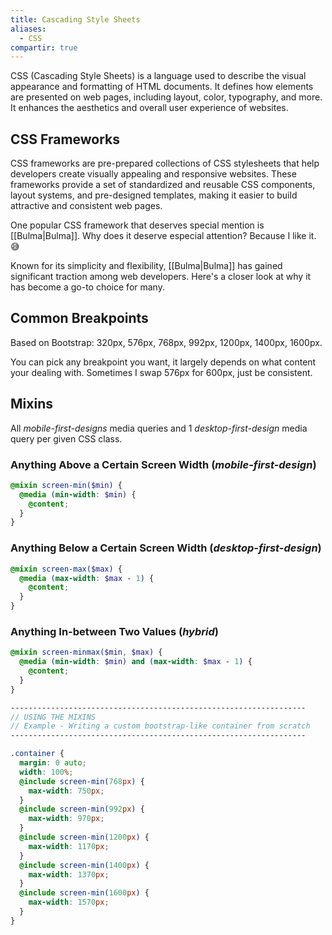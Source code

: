```yaml
---
title: Cascading Style Sheets
aliases:
  - CSS
compartir: true
---
```

CSS (Cascading Style Sheets) is a language used to describe the visual appearance and formatting of HTML documents. It defines how elements are presented on web pages, including layout, color, typography, and more. It enhances the aesthetics and overall user experience of websites.

## CSS Frameworks

CSS frameworks are pre-prepared collections of CSS stylesheets that help developers create visually appealing and responsive websites. These frameworks provide a set of standardized and reusable CSS components, layout systems, and pre-designed templates, making it easier to build attractive and consistent web pages.

One popular CSS framework that deserves special mention is [[Bulma|Bulma]]. Why does it deserve especial attention? Because I like it. 😅

Known for its simplicity and flexibility, [[Bulma|Bulma]] has gained significant traction among web developers. Here's a closer look at why it has become a go-to choice for many.

## Common Breakpoints

Based on Bootstrap: 320px, 576px, 768px, 992px, 1200px, 1400px, 1600px.

You can pick any breakpoint you want, it largely depends on what content your dealing with. Sometimes I swap 576px for 600px, just be consistent.

## Mixins

All _mobile-first-designs_ media queries and 1 _desktop-first-design_ media query per given CSS class.

### Anything Above a Certain Screen Width (_mobile-first-design_)

```scss
@mixin screen-min($min) {
  @media (min-width: $min) {
    @content;
  }
}
```

### Anything Below a Certain Screen Width (_desktop-first-design_)

```scss
@mixin screen-max($max) {
  @media (max-width: $max - 1) {
    @content;
  }
}
```

### Anything In-between Two Values (_hybrid_)

```scss
@mixin screen-minmax($min, $max) {
  @media (min-width: $min) and (max-width: $max - 1) {
    @content;
  }
}
```

```scss
------------------------------------------------------------------
// USING THE MIXINS
// Example - Writing a custom bootstrap-like container from scratch
------------------------------------------------------------------

.container {
  margin: 0 auto;
  width: 100%;
  @include screen-min(768px) {
    max-width: 750px;
  }
  @include screen-min(992px) {
    max-width: 970px;
  }
  @include screen-min(1200px) {
    max-width: 1170px;
  }
  @include screen-min(1400px) {
    max-width: 1370px;
  }
  @include screen-min(1600px) {
    max-width: 1570px;
  }
}
```

